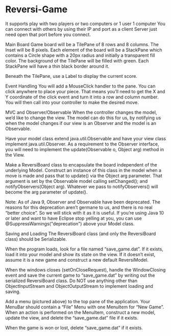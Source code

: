 # Reversi-Game

It supports play with two players or two computers or 1 user 1 computer You can connect with others by using their IP and port as a client Server just need open that port before you connect. 

Main Board Game board will be a TilePane of 8 rows and 8 columns. The Inset will be 8 pixels. Each element of the board will be a StackPane which contains a Circle shape with a 20px radius and initially a transparent fill color. The background of the TilePane will be filled with green. Each StackPane will have a thin black border around it.

Beneath the TilePane, use a Label to display the current score.

Event Handling You will add a MouseClick handler to the pane. You can click anywhere to place your piece. That means you’ll need to get the X and Y coordinate of the click event and turn it into a row and column number. You will then call into your controller to make the desired move.

MVC and Observer/Observable When the controller changes the model, we’d like to change the view. The model can do this for us, by notifying us when the model changes if our view is an Observer and the model is an Observable.

Have your model class extend java.util.Observable and have your view class implement java.util.Observer. As a requirement to the Observer interface, you will need to implement the update(Observable o, Object arg) method in the View.

Make a ReversiBoard class to encapsulate the board independent of the underlying Model. Construct an instance of this class in the model when a move is made and pass that to update() via the Object arg parameter. That argument is set by the Observable model calling setChanged(); and notifyObservers(Object arg). Whatever we pass to notifyObservers() will become the arg parameter of update().

Note: As of Java 9, Observer and Observable have been deprecated. The reasons for this deprecation aren’t germane to us, and there is no real “better choice”. So we will stick with it as it is useful. If you’re using Java 10 or later and want to have Eclipse stop yelling at you, you can use @SuppressWarnings("deprecation") above your Model class.

Saving and Loading The ReversiBoard class (and only the ReversiBoard class) should be Serializable.

When the program loads, look for a file named “save_game.dat”. If it exists, load it into your model and show its state on the view. If it doesn’t exist, assume it is a new game and construct a new default ReversiModel.

When the windows closes (setOnCloseRequest), handle the WindowClosing event and save the current game to “save_game.dat” by writing out the serialized ReversiBoard class. Do NOT use anything other than ObjectInputStream and ObjectOutputStream to implement loading and saving.

Add a menu (pictured above) to the top pane of the application. Your MenuBar should contain a “File” Menu with one MenuItem for “New Game”. When an action is performed on the MenuItem, construct a new model, update the view, and delete the “save_game.dat” file if it exists.

When the game is won or lost, delete “save_game.dat” if it exists.
